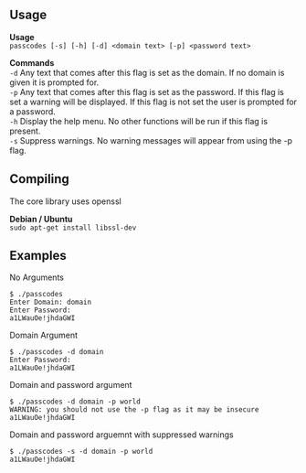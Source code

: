 Usage
------

**Usage**  
   `passcodes [-s] [-h] [-d] <domain text> [-p] <password text>`

**Commands**  
 `-d`  Any text that comes after this flag is set as the domain. If no domain is given it is prompted for.  
 `-p`  Any text that comes after this flag is set as the password. If this flag is set a warning will be displayed. If this flag is not set the user is prompted for a password.  
 `-h`  Display the help menu. No other functions will be run if this flag is present.  
 `-s`  Suppress warnings. No warning messages will appear from using the -p flag.  

Compiling
---------

The core library uses openssl  

**Debian / Ubuntu**  
`sudo apt-get install libssl-dev`

Examples
--------

No Arguments

    $ ./passcodes
    Enter Domain: domain
    Enter Password: 
    a1LWauOe!jhdaGWI

Domain Argument

    $ ./passcodes -d domain
    Enter Password: 
    a1LWauOe!jhdaGWI

Domain and password argument

    $ ./passcodes -d domain -p world
    WARNING: you should not use the -p flag as it may be insecure
    a1LWauOe!jhdaGWI

Domain and password arguemnt with suppressed warnings

    $ ./passcodes -s -d domain -p world
    a1LWauOe!jhdaGWI
